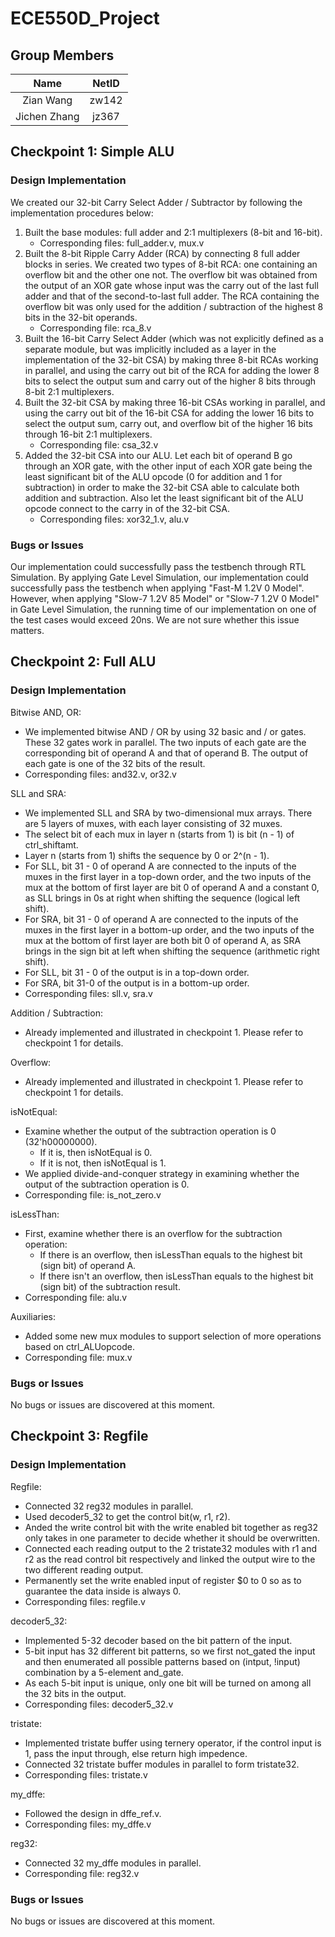 # ECE550D_Project

## Group Members

| Name | NetID |
| :----: | :----: |
| Zian Wang | zw142 |
| Jichen Zhang | jz367 |

## Checkpoint 1: Simple ALU

### Design Implementation

We created our 32-bit Carry Select Adder / Subtractor by following the implementation procedures below:

1. Built the base modules: full adder and 2:1 multiplexers (8-bit and 16-bit).
    - Corresponding files: full_adder.v, mux.v
2. Built the 8-bit Ripple Carry Adder (RCA) by connecting 8 full adder blocks in series. We created two types of 8-bit RCA: one containing an overflow bit and the other one not. The overflow bit was obtained from the output of an XOR gate whose input was the carry out of the last full adder and that of the second-to-last full adder. The RCA containing the overflow bit was only used for the addition / subtraction of the highest 8 bits in the 32-bit operands.
    - Corresponding file: rca_8.v
3. Built the 16-bit Carry Select Adder (which was not explicitly defined as a separate module, but was implicitly included as a layer in the implementation of the 32-bit CSA) by making three 8-bit RCAs working in parallel, and using the carry out bit of the RCA for adding the lower 8 bits to select the output sum and carry out of the higher 8 bits through 8-bit 2:1 multiplexers.
4. Built the 32-bit CSA by making three 16-bit CSAs working in parallel, and using the carry out bit of the 16-bit CSA for adding the lower 16 bits to select the output sum, carry out, and overflow bit of the higher 16 bits through 16-bit 2:1 multiplexers.
    - Corresponding file: csa_32.v
5. Added the 32-bit CSA into our ALU. Let each bit of operand B go through an XOR gate, with the other input of each XOR gate being the least significant bit of the ALU opcode (0 for addition and 1 for subtraction) in order to make the 32-bit CSA able to calculate both addition and subtraction. Also let the least significant bit of the ALU opcode connect to the carry in of the 32-bit CSA.
    - Corresponding files: xor32_1.v, alu.v

### Bugs or Issues

Our implementation could successfully pass the testbench through RTL Simulation. By applying Gate Level Simulation, our implementation could successfully pass the testbench when applying "Fast-M 1.2V 0 Model". However, when applying "Slow-7 1.2V 85 Model" or "Slow-7 1.2V 0 Model" in Gate Level Simulation, the running time of our implementation on one of the test cases would exceed 20ns. We are not sure whether this issue matters.

## Checkpoint 2: Full ALU

### Design Implementation

Bitwise AND, OR:

* We implemented bitwise AND / OR by using 32 basic and / or gates. These 32 gates work in parallel. The two inputs of each gate are the corresponding bit of operand A and that of operand B. The output of each gate is one of the 32 bits of the result.
* Corresponding files: and32.v, or32.v

SLL and SRA:

* We implemented SLL and SRA by two-dimensional mux arrays. There are 5 layers of muxes, with each layer consisting of 32 muxes.
* The select bit of each mux in layer n (starts from 1) is bit (n - 1) of ctrl_shiftamt.
* Layer n (starts from 1) shifts the sequence by 0 or 2^(n - 1).
* For SLL, bit 31 - 0 of operand A are connected to the inputs of the muxes in the first layer in a top-down order, and the two inputs of the mux at the bottom of first layer are bit 0 of operand A and a constant 0, as SLL brings in 0s at right when shifting the sequence (logical left shift).
* For SRA, bit 31 - 0 of operand A are connected to the inputs of the muxes in the first layer in a bottom-up order, and the two inputs of the mux at the bottom of first layer are both bit 0 of operand A, as SRA brings in the sign bit at left when shifting the sequence (arithmetic right shift).
* For SLL, bit 31 - 0 of the output is in a top-down order.
* For SRA, bit 31-0 of the output is in a bottom-up order.
* Corresponding files: sll.v, sra.v

Addition / Subtraction:

* Already implemented and illustrated in checkpoint 1. Please refer to checkpoint 1 for details.

Overflow:

* Already implemented and illustrated in checkpoint 1. Please refer to checkpoint 1 for details.

isNotEqual:

* Examine whether the output of the subtraction operation is 0 (32'h00000000).
    - If it is, then isNotEqual is 0.
    - If it is not, then isNotEqual is 1.
* We applied divide-and-conquer strategy in examining whether the output of the subtraction operation is 0.
* Corresponding file: is_not_zero.v

isLessThan:

* First, examine whether there is an overflow for the subtraction operation:
    - If there is an overflow, then isLessThan equals to the highest bit (sign bit) of operand A.
    - If there isn't an overflow, then isLessThan equals to the highest bit (sign bit) of the subtraction result.
* Corresponding file: alu.v

Auxiliaries:

* Added some new mux modules to support selection of more operations based on ctrl_ALUopcode.
* Corresponding file: mux.v

### Bugs or Issues

No bugs or issues are discovered at this moment.

## Checkpoint 3: Regfile

### Design Implementation

Regfile:

* Connected 32 reg32 modules in parallel.
* Used decoder5_32 to get the control bit(w, r1, r2).
* Anded the write control bit with the write enabled bit together as reg32 only takes in one parameter to decide whether it should be overwritten.
* Connected each reading output to the 2 tristate32 modules with r1 and r2 as the read control bit respectively and linked the output wire to the two different reading output.
* Permanently set the write enabled input of register $0 to 0 so as to guarantee the data inside is always 0.
* Corresponding files: regfile.v

decoder5_32:

* Implemented 5-32 decoder based on the bit pattern of the input.
* 5-bit input has 32 different bit patterns, so we first not_gated the input and then enumerated all possible patterns based on (intput, !input) combination by a 5-element and_gate.
* As each 5-bit input is unique, only one bit will be turned on among all the 32 bits in the output.
* Corresponding files: decoder5_32.v

tristate:

* Implemented tristate buffer using ternery operator, if the control input is 1, pass the input through, else return high impedence.
* Connected 32 tristate buffer modules in parallel to form tristate32.
* Corresponding files: tristate.v

my_dffe:

* Followed the design in dffe_ref.v.
* Corresponding files: my_dffe.v

reg32:

* Connected 32 my_dffe modules in parallel.
* Corresponding file: reg32.v

### Bugs or Issues

No bugs or issues are discovered at this moment.
